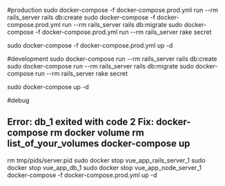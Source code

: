 #production
sudo docker-compose -f docker-compose.prod.yml run --rm rails_server rails db:create
sudo docker-compose -f docker-compose.prod.yml run --rm rails_server rails db:migrate
sudo docker-compose -f docker-compose.prod.yml run --rm rails_server rake secret

sudo docker-compose -f docker-compose.prod.yml up -d

#development
sudo docker-compose run --rm rails_server rails db:create
sudo docker-compose run --rm rails_server rails db:migrate
sudo docker-compose run --rm rails_server rake secret

sudo docker-compose up -d

#debug

Error: db_1 exited with code 2
Fix:
docker-compose rm
docker volume rm list_of_your_volumes
docker-compose up
---------------------

rm tmp/pids/server.pid
sudo docker stop vue_app_rails_server_1
sudo docker stop vue_app_db_1
sudo docker stop vue_app_node_server_1
docker-compose -f docker-compose.prod.yml up -d
